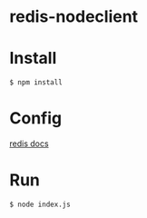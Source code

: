 # redis-nodeclient

# Install
```
$ npm install
```

# Config
[redis docs](https://www.npmjs.com/package/redis#options-object-properties)

# Run
```
$ node index.js
```
